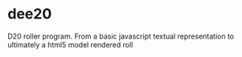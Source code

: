 # dee20
D20 roller program. From a basic javascript textual representation to ultimately a html5 model rendered roll
